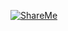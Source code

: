 <a href="https://imgflip.com/gif/3rqxnr"><img src="https://imgflip.com/gif/3rqxnr" title="ShareMe"></a>
